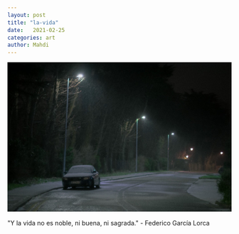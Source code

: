 ```yaml
---
layout: post
title: "la-vida"
date:   2021-02-25
categories: art
author: Mahdi
---
```


![la-vida](/img/arts/la-vida.jpg)

<span class='image-details'>
"Y la vida no es noble, ni buena, ni sagrada." - Federico García Lorca
</span>


